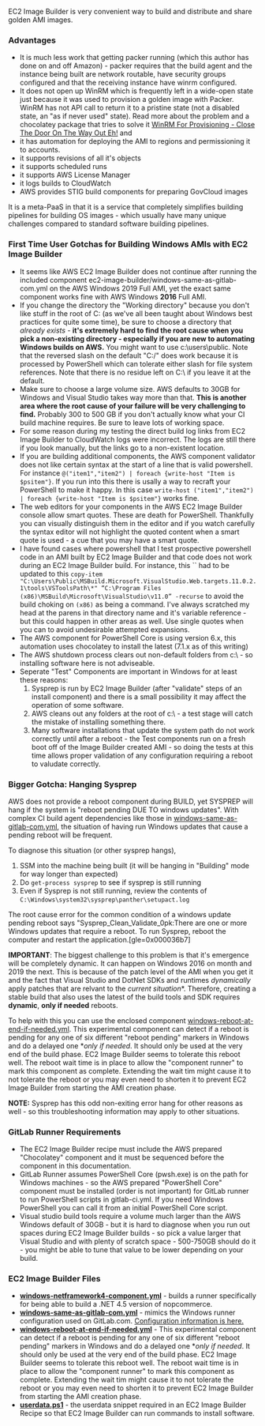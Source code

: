 
EC2 Image Builder is very convenient way to build and distribute and share golden AMI images.

### Advantages
- It is much less work that getting packer running (which this author has done on and off Amazon) - packer requires that the build agent and the instance being built are network routable, have security groups configured and that the receiving instance have winrm configured.
- It does not open up WinRM which is frequently left in a wide-open state just because it was used to provision a golden image with Packer. WinRM has not API call to return it to a pristine state (not a disabled state, an "as if never used" state). Read more about the problem and a chocolatey package that tries to solve it [WinRM For Provisioning - Close The Door On The Way Out Eh!](https://missionimpossiblecode.io/post/winrm-for-provisioning-close-the-door-on-the-way-out-eh/) and 
- it has automation for deploying the AMI to regions and permissioning it to accounts.
- it supports revisions of all it's objects
- it supports scheduled runs
- it supports AWS License Manager
- it logs builds to CloudWatch
- AWS provides STIG build components for preparing GovCloud images

It is a meta-PaaS in that it is a service that completely simplifies building pipelines for building OS images - which usually have many unique challenges compared to standard software building pipelines.

### First Time User Gotchas for Building Windows AMIs with EC2 Image Builder
- It seems like AWS EC2 Image Builder does not continue after running the included component ec2-image-builder/windows-same-as-gitlab-com.yml on the AWS Windows 2019 Full AMI, yet the exact same component works fine with AWS Windows **2016** Full AMI.
- If you change the directory the "Working directory" because you don't like stuff in the root of C: (as we've all been taught about Windows best practices for quite some time), be sure to choose a directory that *already exists* - **it's extremely hard to find the root cause when you pick a non-existing directory - especially if you are new to automating Windows builds on AWS.**  You might want to use c:\users\public.  Note that the reversed slash on the default "C:/" does work because it is processed by PowerShell which can tolerate either slash for file system references. Note that there is no residue left on C:\ if you leave it at the default.
- Make sure to choose a large volume size.  AWS defaults to 30GB for Windows and Visual Studio takes way more than that. **This is another area where the root cause of your failure will be very challenging to find.** Probably 300 to 500 GB if you don't actually know what your CI build machine requires. Be sure to leave lots of working space.
- For some reason during my testing the direct build log links from EC2 Image Builder to CloudWatch logs were incorrect.  The logs are still there if you look manually, but the links go to a non-existent location.
- If you are building additional components, the AWS component validator does not like certain syntax at the start of a line that is valid powershell.  For instance `@("item1","item2") | foreach {write-host "Item is $psitem"}`.  If you run into this there is usally a way to recraft your PowerShell to make it happy.  In this case `write-host ("item1","item2") | foreach {write-host "Item is $psitem"}` works fine.
- The web editors for your components in the AWS EC2 Image Builder console allow smart quotes.  These are death for PowerShell.  Thankfully you can visually distinguish them in the editor and if you watch carefully the syntax editor will not highlight the quoted content when a smart quote is used - a cue that you may have a smart quote.  
- I have found cases where powershell that I test prospective powershell code in an AMI built by EC2 Image Builder and that code does not work during an EC2 Image Builder build.  For instance, this `` had to be updated to this `copy-item "C:\Users\Public\MSBuild.Microsoft.VisualStudio.Web.targets.11.0.2.1\tools\VSToolsPath\*" “C:\Program Files (x86)\MSBuild\Microsoft\VisualStudio\v11.0” -recurse` to avoid the build choking on `(x86)` as being a command. I've always scratched my head at the parens in that directory name and it's variable reference - but this could happen in other areas as well.  Use single quotes when you can to avoid undesirable attempted expansions.
- The AWS component for PowerShell Core is using version 6.x, this automation uses chocolatey to install the latest (7.1.x as of this writing)
- The AWS shutdown process clears out non-default folders from c:\ - so installing software here is not adviseable.
- Seperate "Test" Components are important in Windows for at least these reasons:
  1. Sysprep is run by EC2 Image Builder (after "validate" steps of an install component) and there is a small possibility it may affect the operation of some software.
  2. AWS cleans out any folders at the root of c:\ - a test stage will catch the mistake of installing something there.
  3. Many software installations that update the system path do not work correctly until after a reboot - the Test components run on a fresh boot off of the Image Builder created AMI - so doing the tests at this time allows proper validation of any configuration requiring a reboot to valudate correctly.

### Bigger Gotcha: Hanging Sysprep
AWS does not provide a reboot component during BUILD, yet SYSPREP will hang if the system is "reboot pending DUE TO windows updates".  With complex CI build agent dependencies like those in [windows-same-as-gitlab-com.yml](windows-same-as-gitlab-com.yml), the situation of having run Windows updates that cause a pending reboot will be frequent.

To diagnose this situation (or other sysprep hangs), 
1. SSM into the machine being built (it will be hanging in "Building" mode for way longer than expected)
2. Do `get-process sysprep` to see if sysprep is still running
3. Even if Sysprep is not still running, review the contents of `C:\Windows\system32\sysprep\panther\setupact.log`

The root cause error for the common condition of a windows update pending reboot says "Sysprep_Clean_Validate_0pk:There are one or more Windows updates that require a reboot. To run Sysprep, reboot the computer and restart the application.[gle=0x000036b7]

**IMPORTANT**: The biggest challenge to this problem is that it's emergence will be completely dynamic.  It can happen on Windows 2016 on month and 2019 the next. This is because of the patch level of the AMI when you get it and the fact that Visual Studio and DotNet SDKs and runtimes *dynamically* apply patches that are relvant to the *current situation**.  Therefore, creating a stable build that also uses the latest of the build tools and SDK requires **dynamic**, **only if needed** reboots.

To help with this you can use the enclosed component [windows-reboot-at-end-if-needed.yml](windows-reboot-at-end-if-needed.yml). This experimental component can detect if a reboot is pending for any one of six different "reboot pending" markers in Windows and do a delayed one **only if needed*. It should only be used at the very end of the build phase.  EC2 Image Builder seems to tolerate this reboot well. The reboot wait time is in place to allow the "component runner" to mark this component as complete. Extending the wait tim might cause it to not tolerate the reboot or you may even need to shorten it to prevent EC2 Image Builder from starting the AMI creation phase.

**NOTE:** Sysprep has this odd non-exiting error hang for other reasons as well - so this troubleshooting information may apply to other situations.

### GitLab Runner Requirements
- The EC2 Image Builder recipe must include the AWS prepared "Chocolatey" component and it must be sequenced before the component in this documentation.
- GitLab Runner assumes PowerShell Core (pwsh.exe) is on the path for Windows machines - so the AWS prepared "PowerShell Core" component must be installed (order is not important) for GitLab runner to run PowerShell scripts in gitlab-ci.yml. If you need Windows PowerShell you can call it from an initial PowerShell Core script.
- Visual studio build tools require a volume much larger than the AWS Windows default of 30GB - but it is hard to diagnose when you run out spaces during EC2 Image Builder builds - so pick a value larger that Visual Studio and with plenty of scratch space - 500-750GB should do it - you might be able to tune that value to be lower depending on your build.

### EC2 Image Builder Files
- **[windows-netframework4-component.yml](windows-netframework4-component.yml)** - builds a runner specifically for being able to build a .NET 4.5 version of nopcommerce.
- **[windows-same-as-gitlab-com.yml](windows-same-as-gitlab-com.yml)** - mimics the Windows runner configuration used on GitLab.com. [Configuration information is here.](https://gitlab.com/gitlab-org/ci-cd/shared-runners/images/gcp/windows-containers/-/blob/main/cookbooks/preinstalled-software/README.md)
- **[windows-reboot-at-end-if-needed.yml](windows-reboot-at-end-if-needed.yml)** - This experimental component can detect if a reboot is pending for any one of six different "reboot pending" markers in Windows and do a delayed one **only if needed*. It should only be used at the very end of the build phase.  EC2 Image Builder seems to tolerate this reboot well. The reboot wait time is in place to allow the "component runner" to mark this component as complete. Extending the wait tim might cause it to not tolerate the reboot or you may even need to shorten it to prevent EC2 Image Builder from starting the AMI creation phase.
- **[userdata.ps1](userdata.ps1)** - the userdata snippet required in an EC2 Image Builder Recipe so that EC2 Image Builder can run commands to install software.
